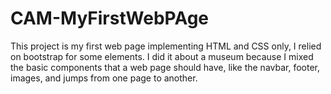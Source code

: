 # CAM-MyFirstWebPAge
This project is my first web page implementing HTML and CSS only, I relied on bootstrap for some elements. I did it about a museum because I mixed the basic components that a web page should have, like the navbar, footer, images, and jumps from one page to another.
